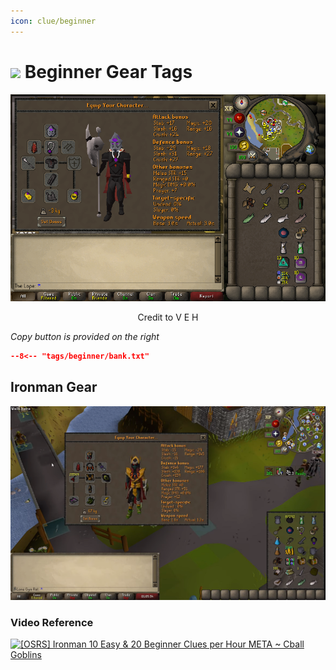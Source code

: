 ```yaml
---
icon: clue/beginner
---
```


# <img style="vertical-align:middle" src="../../icons/beginner.png" width="35"> Beginner Gear Tags

![Beginner Gear](images/beginner.png)
<p style="text-align: center;">Credit to V E H</p>

_Copy button is provided on the right_
``` json title=""
--8<-- "tags/beginner/bank.txt"
```

## Ironman Gear

![Beginner Gear Iron](images/beginner_iron.png)

### Video Reference
[![[OSRS] Ironman 10 Easy & 20 Beginner Clues per Hour META ~ Cball Goblins
](https://img.youtube.com/vi/eHQRIp2-wH4/0.jpg)](https://www.youtube.com/watch?v=eHQRIp2-wH4)
